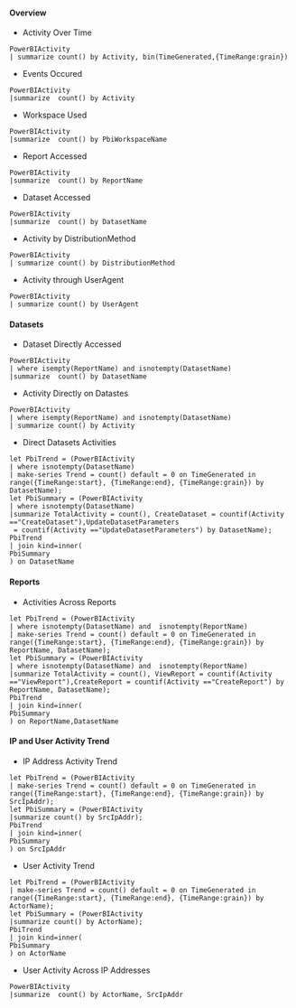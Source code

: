 



#### Overview

- Activity Over Time
```
PowerBIActivity
| summarize count() by Activity, bin(TimeGenerated,{TimeRange:grain})
```
- Events Occured
```
PowerBIActivity
|summarize  count() by Activity
```
- Workspace Used
```
PowerBIActivity
|summarize  count() by PbiWorkspaceName
```
- Report Accessed
```
PowerBIActivity
|summarize  count() by ReportName
```
- Dataset Accessed
```
PowerBIActivity
|summarize  count() by DatasetName
```
- Activity by DistributionMethod
```
PowerBIActivity
| summarize count() by DistributionMethod
```
- Activity through UserAgent
```
PowerBIActivity
| summarize count() by UserAgent
```
#### Datasets

- Dataset Directly Accessed
```
PowerBIActivity
| where isempty(ReportName) and isnotempty(DatasetName)
|summarize  count() by DatasetName
```
- Activity Directly on Datastes
```
PowerBIActivity
| where isempty(ReportName) and isnotempty(DatasetName)
| summarize count() by Activity
```
- Direct Datasets Activities
```
let PbiTrend = (PowerBIActivity
| where isnotempty(DatasetName)
| make-series Trend = count() default = 0 on TimeGenerated in range({TimeRange:start}, {TimeRange:end}, {TimeRange:grain}) by DatasetName);
let PbiSummary = (PowerBIActivity
| where isnotempty(DatasetName)
|summarize TotalActivity = count(), CreateDataset = countif(Activity =="CreateDataset"),UpdateDatasetParameters
 = countif(Activity =="UpdateDatasetParameters") by DatasetName);
PbiTrend
| join kind=inner(
PbiSummary
) on DatasetName
```
#### Reports

- Activities Across Reports
```
let PbiTrend = (PowerBIActivity
| where isnotempty(DatasetName) and  isnotempty(ReportName)
| make-series Trend = count() default = 0 on TimeGenerated in range({TimeRange:start}, {TimeRange:end}, {TimeRange:grain}) by ReportName, DatasetName);
let PbiSummary = (PowerBIActivity
| where isnotempty(DatasetName) and  isnotempty(ReportName)
|summarize TotalActivity = count(), ViewReport = countif(Activity =="ViewReport"),CreateReport = countif(Activity =="CreateReport") by ReportName, DatasetName);
PbiTrend
| join kind=inner(
PbiSummary
) on ReportName,DatasetName
```
#### IP and User Activity Trend
- IP Address Activity Trend
```
let PbiTrend = (PowerBIActivity
| make-series Trend = count() default = 0 on TimeGenerated in range({TimeRange:start}, {TimeRange:end}, {TimeRange:grain}) by SrcIpAddr);
let PbiSummary = (PowerBIActivity
|summarize count() by SrcIpAddr);
PbiTrend
| join kind=inner(
PbiSummary
) on SrcIpAddr
```
- User Activity Trend
```
let PbiTrend = (PowerBIActivity
| make-series Trend = count() default = 0 on TimeGenerated in range({TimeRange:start}, {TimeRange:end}, {TimeRange:grain}) by ActorName);
let PbiSummary = (PowerBIActivity
|summarize count() by ActorName);
PbiTrend
| join kind=inner(
PbiSummary
) on ActorName
```
- User Activity Across IP Addresses
```
PowerBIActivity
|summarize  count() by ActorName, SrcIpAddr
```



